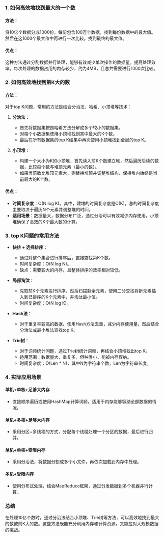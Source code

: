 ### 1. 如何高效地找到最大的一个数

#### 方法：
将10亿个数据分成1000份，每份包含100万个数据，找到每份数据中的最大值。然后在这1000个最大值中再进行一次比较，找到最终的最大值。

#### 优点：
这种方法通过分割数据并行处理，能够有效减少单次操作的数据量，提高处理效率。每次处理的数据占用的内存较少，约为4MB，且总共需要进行1000次比较。

### 2. 如何高效地找到第K大的数

#### 方法：
对于top K问题，常用的方法是结合分治法、哈希、小顶堆等技术：

1. **分治法**：
   - 首先将数据集按照哈希方法分解成多个较小的数据集。
   - 对每个小数据集使用小顶堆找到其中最大的K个数。
   - 最后在所有数据集的top K结果中再次使用小顶堆找到全局的top K。

2. **小顶堆**：
   - 构建一个大小为K的小顶堆，首先读入前K个数建立堆，然后遍历后续的数据，比较每个数与堆顶元素（最小的数）。
   - 如果当前数比堆顶元素大，则替换堆顶并调整堆结构，保持堆内始终是当前最大的K个数。

#### 优点：
- **时间复杂度**：O(N log K)。其中，建堆的时间复杂度是O(K)，总的时间复杂度主要取决于遍历N个元素并调整堆的时间。
- **适用场景**：数据量大，数据分布广泛，通过分治可以有效减少内存使用，小顶堆确保了高效的K个最大数的计算。

### 3. top K问题的常用方法

- **快排 + 选择排序**：
  - 通过对整个集合进行排序后，直接查找第K个数。
  - 时间复杂度：O(N log N)。
  - 缺点：需要较大的内存，且整体排序的效率相对较低。

- **局部淘汰**：
  - 先取前K个元素进行排序，然后扫描剩余元素，使用二分查找将新元素插入到已排序的K个元素中，并淘汰最小值。
  - 时间复杂度：O(N log K)。

- **Hash法**：
  - 对于重复率较高的数据，使用Hash方法去重，减少内存使用量，然后结合分治法或最小堆法查找top K。
  
- **Trie树**：
  - 对于词频统计问题，通过Trie树统计词频，再结合小顶堆找出top K。
  - 适用范围：数据量大，重复多，但种类小，能被内存容纳。
  - 时间复杂度：O(Len * N)，其中N为字符串个数，Len为字符串长度。

### 4. 实际应用场景

#### 单机+单核+足够大内存
- 直接顺序遍历或使用HashMap计算词频，适用于内存能够容纳全部数据的情况。

#### 单机+多核+足够大内存
- 采用分区+多线程的方式，分配每个线程处理一个分区的数据，最后进行归并。

#### 单机+单核+受限内存
- 采用分治法，将数据分割成多个小文件，再依次加载到内存中处理。

#### 多机+受限内存
- 使用分布式处理，结合MapReduce框架，通过分发数据到多个机器并行计算。

### 总结
在处理10亿个数时，通过分治法结合小顶堆、Trie树等方法，可以高效地找到最大的数或前K大的数。这些方法既能充分利用内存和计算资源，又能应对大规模数据的挑战。